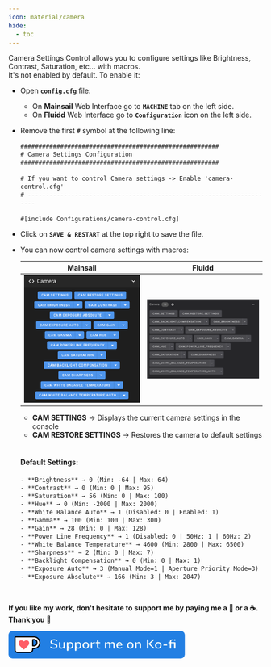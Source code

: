 ```yaml
---
icon: material/camera
hide:
  - toc
---
```

Camera Settings Control allows you to configure settings like Brightness, Contrast, Saturation, etc... with macros.<br />
It's not enabled by default. To enable it:

- Open **`config.cfg`** file:

    - On **Mainsail** Web Interface go to **`MACHINE`** tab on the left side.
    - On **Fluidd** Web Interface go to **`Configuration`** icon on the left side.

- Remove the first **`#`** symbol at the following line:

    ``` title="config.cfg" hl_lines="8"
    #######################################################
    # Camera Settings Configuration
    #######################################################

    # If you want to control Camera settings -> Enable 'camera-control.cfg'
    # ---------------------------------------------------------------------

    #[include Configurations/camera-control.cfg]
    ```

- Click on **`SAVE & RESTART`** at the top right to save the file.

- You can now control camera settings with macros:

	| Mainsail | Fluidd |
	| :---------: | :---------: |
	| <img width="400" src="../assets/images/camera-macros-01.png"> | <img width="400" src="../assets/images/camera-macros-02.png"> |

    - **CAM SETTINGS** → Displays the current camera settings in the console
    - **CAM RESTORE SETTINGS** → Restores the camera to default settings
    <br /><br />
    #### Default Settings:
      - **Brightness** → 0 (Min: -64 | Max: 64)
      - **Contrast** → 0 (Min: 0 | Max: 95)
      - **Saturation** → 56 (Min: 0 | Max: 100)
      - **Hue** → 0 (Min: -2000 | Max: 2000)
      - **White Balance Auto** → 1 (Disabled: 0 | Enabled: 1)
      - **Gamma** → 100 (Min: 100 | Max: 300)
      - **Gain** → 28 (Min: 0 | Max: 128)
      - **Power Line Frequency** → 1 (Disabled: 0 | 50Hz: 1 | 60Hz: 2)
      - **White Balance Temperature** → 4600 (Min: 2800 | Max: 6500)
      - **Sharpness** → 2 (Min: 0 | Max: 7)
      - **Backlight Compensation** → 0 (Min: 0 | Max: 1)
      - **Exposure Auto** → 3 (Manual Mode=1 | Aperture Priority Mode=3)
      - **Exposure Absolute** → 166 (Min: 3 | Max: 2047)

<br />

**If you like my work, don't hesitate to support me by paying me a 🍺 or a ☕. Thank you 🙂**

<a href="https://ko-fi.com/guilouz" target="_blank"><img width="350" src="../assets/images/ko-fi.png"></a>
